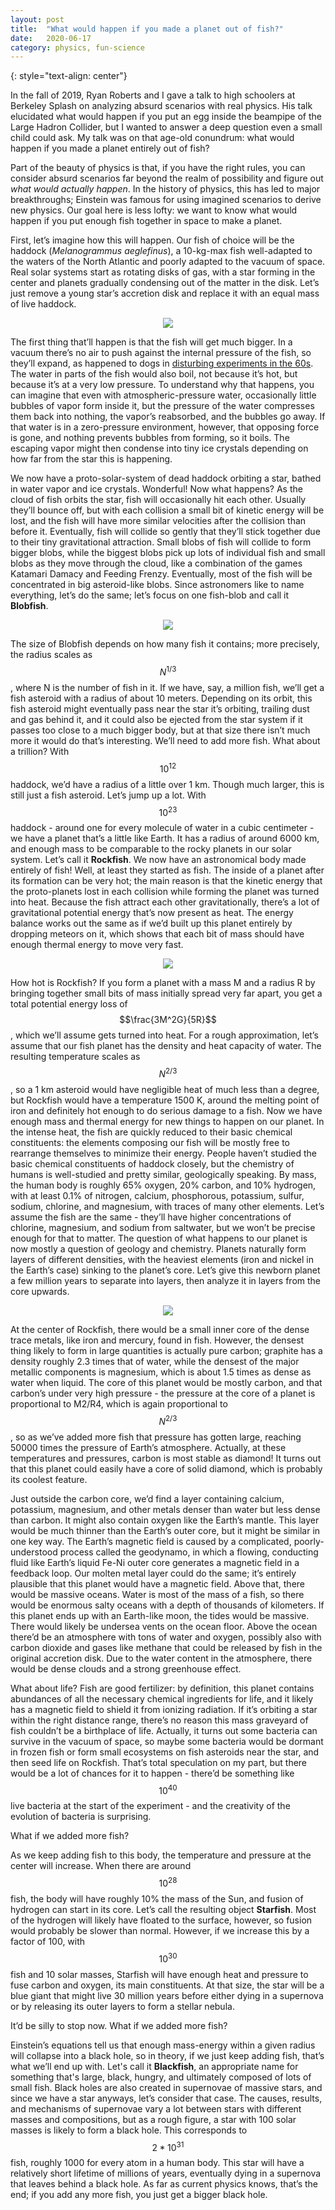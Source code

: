 ```yaml
---
layout: post
title:	"What would happen if you made a planet out of fish?"
date:	2020-06-17
category: physics, fun-science
---
```

<!-- ![grid26] -->
{: style="text-align: center"}
<!--exc-->

In the fall of 2019, Ryan Roberts and I gave a talk to high schoolers at Berkeley Splash on analyzing absurd scenarios with real physics.  His talk elucidated what would happen if you put an egg inside the beampipe of the Large Hadron Collider, but I wanted to answer a deep question even a small child could ask.  My talk was on that age-old conundrum: what would happen if you made a planet entirely out of fish?

Part of the beauty of physics is that, if you have the right rules, you can consider absurd scenarios far beyond the realm of possibility and figure out *what would actually happen*. In the history of physics, this has led to major breakthroughs; Einstein was famous for using imagined scenarios to derive new physics. Our goal here is less lofty: we want to know what would happen if you put enough fish together in space to make a planet.

First, let’s imagine how this will happen. Our fish of choice will be the haddock (*Melanogrammus aeglefinus*), a 10-kg-max fish well-adapted to the waters of the North Atlantic and poorly adapted to the vacuum of space. Real solar systems start as rotating disks of gas, with a star forming in the center and planets gradually condensing out of the matter in the disk. Let’s just remove a young star’s accretion disk and replace it with an equal mass of live haddock.

<p align="center">
   <img src="https://lh3.googleusercontent.com/UPX6xTzmv-5uKYMGUgktYwdS36AJWZoLeQOoIOvbsAPPW-5sFaCBgU6af30GjaXDuwUqFh5Z5u5PI09i_J-giIqtAqIljJRZ3BYexq41VyC0iYYWrSaSNLcmNpYiZE_RMzNfn03M" />
</p>

The first thing that’ll happen is that the fish will get much bigger. In a vacuum there’s no air to push against the internal pressure of the fish, so they’ll expand, as happened to dogs in [disturbing experiments in the 60s](https://ntrs.nasa.gov/archive/nasa/casi.ntrs.nasa.gov/19660005052.pdf). The water in parts of the fish would also boil, not because it’s hot, but because it’s at a very low pressure. To understand why that happens, you can imagine that even with atmospheric-pressure water, occasionally little bubbles of vapor form inside it, but the pressure of the water compresses them back into nothing, the vapor’s reabsorbed, and the bubbles go away. If that water is in a zero-pressure environment, however, that opposing force is gone, and nothing prevents bubbles from forming, so it boils. The escaping vapor might then condense into tiny ice crystals depending on how far from the star this is happening.

We now have a proto-solar-system of dead haddock orbiting a star, bathed in water vapor and ice crystals. Wonderful! Now what happens? As the cloud of fish orbits the star, fish will occasionally hit each other. Usually they’ll bounce off, but with each collision a small bit of kinetic energy will be lost, and the fish will have more similar velocities after the collision than before it. Eventually, fish will collide so gently that they’ll stick together due to their tiny gravitational attraction. Small blobs of fish will collide to form bigger blobs, while the biggest blobs pick up lots of individual fish and small blobs as they move through the cloud, like a combination of the games Katamari Damacy and Feeding Frenzy. Eventually, most of the fish will be concentrated in big asteroid-like blobs. Since astronomers like to name everything, let’s do the same; let’s focus on one fish-blob and call it **Blobfish**.

<p align="center">
   <img src="https://lh6.googleusercontent.com/H0JSdunlzk8eyowWVPB_N6MJEskml4JKeZ4n7NFR7HH0G9utLHMM4QBYMyJy4e0RRaz51BjvNl3Ts9YaUrncev3xnFCkdXr147JY3fKquHrf0K2E7KEQ_hUzW8NUa6OQLab_khbE" />
</p>

The size of Blobfish depends on how many fish it contains; more precisely, the radius scales as $$N^{1/3}$$, where N is the number of fish in it. If we have, say, a million fish, we’ll get a fish asteroid with a radius of about 10 meters. Depending on its orbit, this fish asteroid might eventually pass near the star it’s orbiting, trailing dust and gas behind it, and it could also be ejected from the star system if it passes too close to a much bigger body, but at that size there isn’t much more it would do that’s interesting. We’ll need to add more fish.
What about a trillion? With $$10^{12}$$ haddock, we’d have a radius of a little over 1 km. Though much larger, this is still just a fish asteroid. Let’s jump up a lot. With $$10^{23}$$ haddock - around one for every molecule of water in a cubic centimeter - we have a planet that’s a little like Earth. It has a radius of around 6000 km, and enough mass to be comparable to the rocky planets in our solar system. Let’s call it **Rockfish**. We now have an astronomical body made entirely of fish!
Well, at least they started as fish. The inside of a planet after its formation can be very hot; the main reason is that the kinetic energy that the proto-planets lost in each collision while forming the planet was turned into heat. Because the fish attract each other gravitationally, there’s a lot of gravitational potential energy that’s now present as heat. The energy balance works out the same as if we’d built up this planet entirely by dropping meteors on it, which shows that each bit of mass should have enough thermal energy to move very fast.

<p align="center">
   <img src="https://lh3.googleusercontent.com/W1s4UmENLaan6tI0RPEHeOWgeGrzlQ_bcyyfZbCTSzaIUczb1Y2YnhaAWdkdzbu60CNv83dWXQu7y6HsnCHAKexGXLVzQSKqD0MtwqqFwPJ_V2SPTEMC6Bzm-Yj3KlIRWAQRW_bb" />
</p>

How hot is Rockfish? If you form a planet with a mass M and a radius R by bringing together small bits of mass initially spread very far apart, you get a total potential energy loss of $$\frac{3M^2G}{5R}$$, which we’ll assume gets turned into heat. For a rough approximation, let’s assume that our fish planet has the density and heat capacity of water. The resulting temperature scales as $$N^{2/3}$$, so a 1 km asteroid would have negligible heat of much less than a degree, but Rockfish would have a temperature 1500 K, around the melting point of iron and definitely hot enough to do serious damage to a fish. Now we have enough mass and thermal energy for new things to happen on our planet.
In the intense heat, the fish are quickly reduced to their basic chemical constituents: the elements composing our fish will be mostly free to rearrange themselves to minimize their energy. People haven’t studied the basic chemical constituents of haddock closely, but the chemistry of humans is well-studied and pretty similar, geologically speaking. By mass, the human body is roughly 65% oxygen, 20% carbon, and 10% hydrogen, with at least 0.1% of nitrogen, calcium, phosphorous, potassium, sulfur, sodium, chlorine, and magnesium, with traces of many other elements. Let’s assume the fish are the same - they’ll have higher concentrations of chlorine, magnesium, and sodium from saltwater, but we won’t be precise enough for that to matter. The question of what happens to our planet is now mostly a question of geology and chemistry.
Planets naturally form layers of different densities, with the heaviest elements (iron and nickel in the Earth’s case) sinking to the planet’s core. Let’s give this newborn planet a few million years to separate into layers, then analyze it in layers from the core upwards.

<p align="center">
   <img src="https://lh3.googleusercontent.com/l-5cT5tXLPu5FgHlSymTrj3mNRaWqr9tmtQTvwRbyrR2mNPQpiap7zPYD5_a1kipyH9zIqoAheKPNOiJZb3xjkAqoIKlAwJREh42BvbEomBPXDnad6quTSKStsV7Y52Ddkv1t-Ug" />
</p>

At the center of Rockfish, there would be a small inner core of the dense trace metals, like iron and mercury, found in fish. However, the densest thing likely to form in large quantities is actually pure carbon; graphite has a density roughly 2.3 times that of water, while the densest of the major metallic components is magnesium, which is about 1.5 times as dense as water when liquid. The core of this planet would be mostly carbon, and that carbon’s under very high pressure - the pressure at the core of a planet is proportional to M2/R4, which is again proportional to $$N^{2/3}$$, so as we’ve added more fish that pressure has gotten large, reaching 50000 times the pressure of Earth’s atmosphere. Actually, at these temperatures and pressures, carbon is most stable as diamond! It turns out that this planet could easily have a core of solid diamond, which is probably its coolest feature.

Just outside the carbon core, we’d find a layer containing calcium, potassium, magnesium, and other metals denser than water but less dense than carbon. It might also contain oxygen like the Earth’s mantle. This layer would be much thinner than the Earth’s outer core, but it might be similar in one key way. The Earth’s magnetic field is caused by a complicated, poorly-understood process called the geodynamo, in which a flowing, conducting fluid like Earth’s liquid Fe-Ni outer core generates a magnetic field in a feedback loop. Our molten metal layer could do the same; it’s entirely plausible that this planet would have a magnetic field.
Above that, there would be massive oceans. Water is most of the mass of a fish, so there would be enormous salty oceans with a depth of thousands of kilometers. If this planet ends up with an Earth-like moon, the tides would be massive. There would likely be undersea vents on the ocean floor. Above the ocean there’d be an atmosphere with tons of water and oxygen, possibly also with carbon dioxide and gases like methane that could be released by fish in the original accretion disk. Due to the water content in the atmosphere, there would be dense clouds and a strong greenhouse effect.

What about life? Fish are good fertilizer: by definition, this planet contains abundances of all the necessary chemical ingredients for life, and it likely has a magnetic field to shield it from ionizing radiation. If it’s orbiting a star within the right distance range, there’s no reason this mass graveyard of fish couldn’t be a birthplace of life. Actually, it turns out some bacteria can survive in the vacuum of space, so maybe some bacteria would be dormant in frozen fish or form small ecosystems on fish asteroids near the star, and then seed life on Rockfish. That’s total speculation on my part, but there would be a lot of chances for it to happen - there’d be something like $$10^{40}$$ live bacteria at the start of the experiment - and the creativity of the evolution of bacteria is surprising.

What if we added more fish?

As we keep adding fish to this body, the temperature and pressure at the center will increase. When there are around $$10^{28}$$ fish, the body will have roughly 10% the mass of the Sun, and fusion of hydrogen can start in its core. Let’s call the resulting object **Starfish**. Most of the hydrogen will likely have floated to the surface, however, so fusion would probably be slower than normal. However, if we increase this by a factor of 100, with $$10^{30}$$ fish and 10 solar masses, Starfish will have enough heat and pressure to fuse carbon and oxygen, its main constituents. At that size, the star will be a blue giant that might live 30 million years before either dying in a supernova or by releasing its outer layers to form a stellar nebula.

It’d be silly to stop now. What if we added more fish?

Einstein’s equations tell us that enough mass-energy within a given radius will collapse into a black hole, so in theory, if we just keep adding fish, that’s what we’ll end up with. Let's call it **Blackfish**, an appropriate name for something that's large, black, hungry, and ultimately composed of lots of small fish. Black holes are also created in supernovae of massive stars, and since we have a star anyways, let’s consider that case. The causes, results, and mechanisms of supernovae vary a lot between stars with different masses and compositions, but as a rough figure, a star with 100 solar masses is likely to form a black hole. This corresponds to $$2*10^{31}$$ fish, roughly 1000 for every atom in a human body. This star will have a relatively short lifetime of millions of years, eventually dying in a supernova that leaves behind a black hole. As far as current physics knows, that’s the end; if you add any more fish, you just get a bigger black hole.
